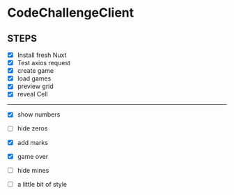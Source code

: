 # CodeChallengeClient


## STEPS
- [x] Install fresh Nuxt
- [x] Test axios request
- [x] create game
- [x] load games
- [x] preview grid
- [x] reveal Cell 
---
- [x] show numbers 
- [ ] hide zeros
- [x] add marks
- [x] game over
- [ ] hide mines 
- [ ] a little bit of style 

